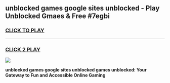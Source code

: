 
## unblocked games google sites unblocked - Play Unblocked Gmaes & Free #7egbi
<h3>
<a href="https://news.freeplayer.one?title=unblocked_games_google_sites_unblocked&ref=24F">CLICK TO PLAY</a></h3>
<hr>

<h3>
<a href="https://news.freeplayer.one?title=unblocked_games_google_sites_unblocked&ref=24F">CLICK 2 PLAY</a>
  
</h3>

<a href="https://news.freeplayer.one?title=unblocked_games_google_sites_unblocked&ref=24F/"><img src="https://clearcache.store/games.png"></a>


**unblocked games google sites unblocked games unblocked: Your Gateway to Fun and Accessible Online Gaming**
